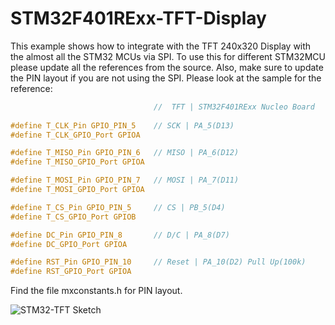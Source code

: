 # STM32F401RExx-TFT-Display
This example shows how to integrate with the TFT 240x320 Display with the almost all the STM32 MCUs via SPI.
To use this for different STM32MCU please update all the references from the source. Also, make sure to update the PIN layout if you are not using the SPI. Please look at the sample for the reference:

```c
                                //  TFT | STM32F401RExx Nucleo Board
								
#define T_CLK_Pin GPIO_PIN_5    // SCK | PA_5(D13)
#define T_CLK_GPIO_Port GPIOA

#define T_MISO_Pin GPIO_PIN_6   // MISO | PA_6(D12)
#define T_MISO_GPIO_Port GPIOA

#define T_MOSI_Pin GPIO_PIN_7   // MOSI | PA_7(D11)
#define T_MOSI_GPIO_Port GPIOA

#define T_CS_Pin GPIO_PIN_5     // CS | PB_5(D4)
#define T_CS_GPIO_Port GPIOB

#define DC_Pin GPIO_PIN_8       // D/C | PA_8(D7)
#define DC_GPIO_Port GPIOA

#define RST_Pin GPIO_PIN_10     // Reset | PA_10(D2) Pull Up(100k)
#define RST_GPIO_Port GPIOA
```

Find the file mxconstants.h for PIN layout.

![STM32-TFT Sketch](https://github.com/mhdazeem/STM32F401RExx-TFT-Display/blob/master/STM32-TFT%20Sketch/Pin%20Layout%20TFT%20Display.jpg)
